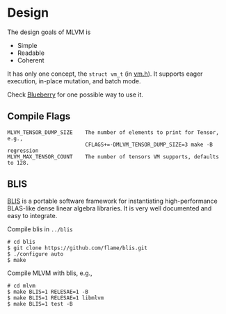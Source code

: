 # Design

The design goals of MLVM is
* Simple
* Readable
* Coherent

It has only one concept, the `struct vm_t` (in [vm.h](include/vm.h)). It
supports eager execution, in-place mutation, and batch mode.

Check [Blueberry](https://github.com/xiejw/blueberry) for one possible way to
use it.

## Compile Flags

```
MLVM_TENSOR_DUMP_SIZE    The number of elements to print for Tensor, e.g.,
                         CFLAGS+=-DMLVM_TENSOR_DUMP_SIZE=3 make -B regression
MLVM_MAX_TENSOR_COUNT    The number of tensors VM supports, defaults to 128.
```

## BLIS

[BLIS](https://github.com/flame/blis) is a portable software framework for
instantiating high-performance BLAS-like dense linear algebra libraries. It is
very well documented and easy to integrate.

Compile blis in `../blis`

```
# cd blis
$ git clone https://github.com/flame/blis.git
$ ./configure auto
$ make
```

Compile MLVM with blis, e.g.,

```
# cd mlvm
$ make BLIS=1 RELESAE=1 -B
$ make BLIS=1 RELESAE=1 libmlvm
$ make BLIS=1 test -B
```
